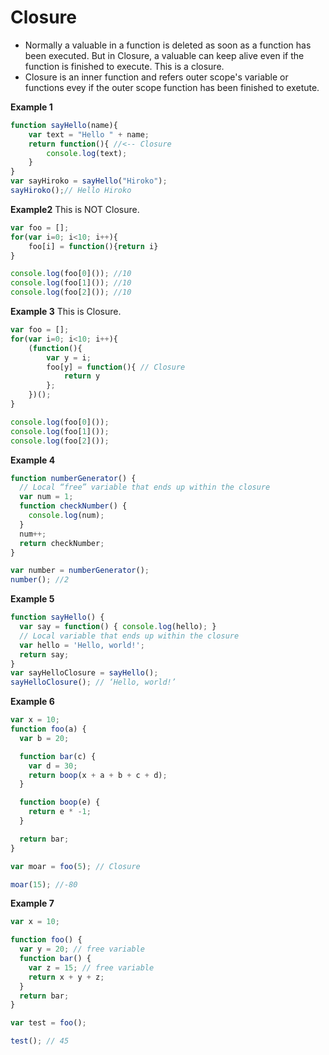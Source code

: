 # Closure

- Normally a valuable in a function is deleted as soon as a function has been executed. But in Closure, a valuable can keep alive even if the function is finished to execute. This is a closure.
- Closure is an inner function and refers outer scope's variable or functions evey if the outer scope function has been finished to exetute.



**Example 1**
```js
function sayHello(name){
    var text = "Hello " + name;
    return function(){ //<-- Closure
        console.log(text);
    }
}
var sayHiroko = sayHello("Hiroko");
sayHiroko();// Hello Hiroko
```



**Example2** This is NOT Closure.

```js
var foo = [];
for(var i=0; i<10; i++){
    foo[i] = function(){return i}
}

console.log(foo[0]()); //10
console.log(foo[1]()); //10
console.log(foo[2]()); //10
```

**Example 3**  This is Closure.
```js
var foo = [];
for(var i=0; i<10; i++){
    (function(){
        var y = i;
        foo[y] = function(){ // Closure
            return y
        };
    })();
}

console.log(foo[0]());
console.log(foo[1]());
console.log(foo[2]());
```

**Example 4** 
```js
function numberGenerator() {
  // Local “free” variable that ends up within the closure
  var num = 1;
  function checkNumber() { 
    console.log(num);
  }
  num++;
  return checkNumber;
}

var number = numberGenerator();
number(); //2
```

**Example 5**
```js
function sayHello() {
  var say = function() { console.log(hello); }
  // Local variable that ends up within the closure 
  var hello = 'Hello, world!';
  return say;
}
var sayHelloClosure = sayHello(); 
sayHelloClosure(); // ‘Hello, world!’
```

**Example 6**
```js
var x = 10;
function foo(a) {
  var b = 20;

  function bar(c) {
    var d = 30;
    return boop(x + a + b + c + d);
  }

  function boop(e) {
    return e * -1;
  }

  return bar;
}

var moar = foo(5); // Closure  

moar(15); //-80 
```

**Example 7**

```js
var x = 10;

function foo() {
  var y = 20; // free variable
  function bar() {
    var z = 15; // free variable
    return x + y + z;
  }
  return bar;
}

var test = foo();

test(); // 45
```